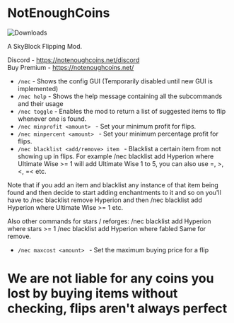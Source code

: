 # NotEnoughCoins

<img alt="Downloads" src="https://img.shields.io/github/downloads/mindlesslydev/notenoughcoins/total.svg" />

A SkyBlock Flipping Mod.

Discord - https://notenoughcoins.net/discord
<br>
Buy Premium - https://notenoughcoins.net/

- `/nec` - Shows the config GUI (Temporarily disabled until new GUI is implemented)
- `/nec help` - Shows the help message containing all the subcommands and their usage
- `/nec toggle` - Enables the mod to return a list of suggested items to flip whenever one is found.
- `/nec minprofit <amount> ` - Set your minimum profit for flips.
- `/nec minpercent <amount> ` - Set your minimum percentage profit for flips.
- `/nec blacklist <add/remove> item ` - Blacklist a certain item from not showing up in flips. For example /nec blacklist add Hyperion where Ultimate Wise >= 1 will add Ultimate Wise 1 to 5, you can also use =, >, <, =< etc. 

Note that if you add an item and blacklist any instance of that item being found and then decide to start adding enchantments to it and so on you'll have to /nec blacklist remove Hyperion and then /nec blacklist add Hyperion where Ultimate Wise >= 1 etc.

Also other commands for stars / reforges:
/nec blacklist add Hyperion where stars >= 1
/nec blacklist add Hyperion where fabled
Same for remove.

- `/nec maxcost <amount> ` - Set the maximum buying price for a flip

# We are not liable for any coins you lost by buying items without checking, flips aren't always perfect
